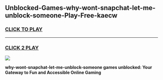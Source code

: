 
## Unblocked-Games-why-wont-snapchat-let-me-unblock-someone-Play-Free-kaecw
<h3>
<a href="https://premium76.site?title=why-wont-snapchat-let-me-unblock-someone&ref=10A">CLICK TO PLAY</a></h3>
<hr>

<h3>
<a href="https://premium76.site?title=why-wont-snapchat-let-me-unblock-someone&ref=10A">CLICK 2 PLAY</a>
  
</h3>

<a href="https://premium76.site?title=why-wont-snapchat-let-me-unblock-someone&ref=10A"><img src="https://clearcache.store/games.png"></a>


**why-wont-snapchat-let-me-unblock-someone games unblocked: Your Gateway to Fun and Accessible Online Gaming**
